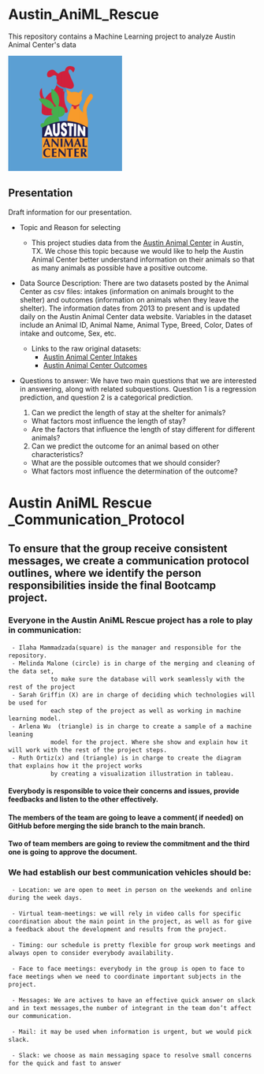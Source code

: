 # Austin_AniML_Rescue
This repository contains a Machine Learning project to analyze Austin Animal Center's data

![AAC_graphic](https://github.com/ilaha/Austin_AniML_Rescue/blob/main/Resources/AAC_graphic.PNG)



## Presentation
Draft information for our presentation.

- Topic and Reason for selecting 
  - This project studies data from the [Austin Animal Center](http://www.austintexas.gov/content/austin-animal-center) in Austin, TX. We chose this topic because we would like to help the Austin Animal Center better understand information on their animals so that as many animals as possible have a positive outcome.

- Data Source Description: There are two datasets posted by the Animal Center as csv files: intakes (information on animals brought to the shelter) and outcomes (information on animals when they leave the shelter). The information dates from 2013 to present and is updated daily on the Austin Animal Center data website. Variables in the dataset include an Animal ID, Animal Name, Animal Type, Breed, Color, Dates of intake and outcome, Sex, etc. 
  - Links to the raw original datasets:
    - [Austin Animal Center Intakes](https://data.austintexas.gov/Health-and-Community-Services/Austin-Animal-Center-Intakes/wter-evkm)
    - [Austin Animal Center Outcomes](https://data.austintexas.gov/Health-and-Community-Services/Austin-Animal-Center-Outcomes/9t4d-g238)

- Questions to answer: We have two main questions that we are interested in answering, along with related subquestions. Question 1 is a regression prediction, and question 2 is a categorical prediction.
  1. Can we predict the length of stay at the shelter for animals?
    - What factors most influence the length of stay?
    - Are the factors that influence the length of stay different for different animals?
  2. Can we predict the outcome for an animal based on other characteristics?
    - What are the possible outcomes that we should consider?
    - What factors most influence the determination of the outcome?
  
# Austin AniML Rescue _Communication_Protocol

## To ensure that the group receive consistent messages, we create a communication protocol outlines, where we identify the person responsibilities inside the final Bootcamp project.

### Everyone in the Austin AniML Rescue project has a role to play in communication:
     - Ilaha Mammadzada(square) is the manager and responsible for the repository.
     - Melinda Malone (circle) is in charge of the merging and cleaning of the data set, 
                to make sure the database will work seamlessly with the rest of the project
     - Sarah Griffin (X) are in charge of deciding which technologies will be used for 
                each step of the project as well as working in machine learning model.
     - Arlena Wu  (triangle) is in charge to create a sample of a machine leaning 
                model for the project. Where she show and explain how it will work with the rest of the project steps.
     - Ruth Ortiz(x) and (triangle) is in charge to create the diagram that explains how it the project works
                by creating a visualization illustration in tableau.
            
#### Everybody is responsible to voice their concerns and issues, provide feedbacks and listen to the other effectively.
#### The members of the team are going to leave a comment( if needed) on GitHub before merging the side branch to the main branch.
#### Two of team members are going to review the commitment and the third one is going to approve the document.


### We had establish our best communication vehicles should be:
     - Location: we are open to meet in person on the weekends and online during the week days.

     - Virtual team-meetings: we will rely in video calls for specific coordination about the main point in the project, as well as for give a feedback about the development and results from the project.
     
     - Timing: our schedule is pretty flexible for group work meetings and always open to consider everybody availability.

     - Face to face meetings: everybody in the group is open to face to face meetings when we need to coordinate important subjects in the project.

     - Messages: We are actives to have an effective quick answer on slack and in text messages,the number of integrant in the team don’t affect our communication.

     - Mail: it may be used when information is urgent, but we would pick slack.

     - Slack: we choose as main messaging space to resolve small concerns for the quick and fast to answer 

